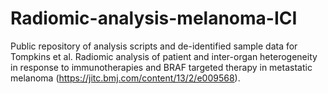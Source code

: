 # Radiomic-analysis-melanoma-ICI
Public repository of analysis scripts and de-identified sample data for Tompkins et al. Radiomic analysis of patient and inter-organ heterogeneity in response to immunotherapies and BRAF targeted therapy in metastatic melanoma (https://jitc.bmj.com/content/13/2/e009568). 
